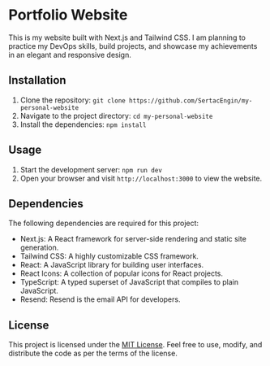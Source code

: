 # Portfolio Website

This is my website built with Next.js and Tailwind CSS. I am planning to practice my DevOps skills, build projects, and showcase my achievements in an elegant and responsive design.

## Installation

1. Clone the repository: `git clone https://github.com/SertacEngin/my-personal-website`
2. Navigate to the project directory: `cd my-personal-website`
3. Install the dependencies: `npm install`

## Usage

1. Start the development server: `npm run dev`
2. Open your browser and visit `http://localhost:3000` to view the website.

## Dependencies

The following dependencies are required for this project:

- Next.js: A React framework for server-side rendering and static site generation.
- Tailwind CSS: A highly customizable CSS framework.
- React: A JavaScript library for building user interfaces.
- React Icons: A collection of popular icons for React projects.
- TypeScript: A typed superset of JavaScript that compiles to plain JavaScript.
- Resend: Resend is the email API for developers.

## License

This project is licensed under the [MIT License](https://opensource.org/licenses/MIT). Feel free to use, modify, and distribute the code as per the terms of the license.

